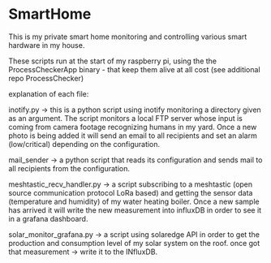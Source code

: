 # SmartHome
This is my private smart home monitoring and controlling various  smart hardware in my house.


These scripts run at the start of my raspberry pi, using the the ProcessCheckerApp binary - that keep them alive at all cost (see additional repo ProcessChecker)

explanation of each file:

inotify.py -> this is a python script using inotify monitoring a directory given as an argument. The script monitors a local FTP server whose input is coming from camera footage recognizing humans in my yard. Once a new photo is being added it will send an email to all recipients and set an alarm (low/critical) depending on the configuration.

mail_sender -> a python script that reads its configuration and sends mail to all recipients from the configuration.

meshtastic_recv_handler.py -> a script subscribing to a meshtastic (open source communication protocol LoRa based) and getting the sensor data (temperature and humidity) of my water heating boiler. Once a new sample has arrived it will write the new measurement into influxDB in order to see it in a grafana dashboard.

solar_monitor_grafana.py -> a script using solaredge API in order to get the production and consumption level of my solar system on the roof. once got that measurement -> write it to the INfluxDB.

 




